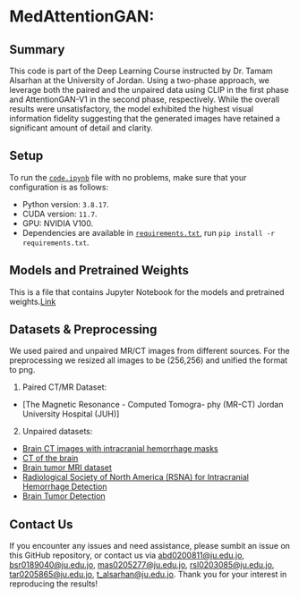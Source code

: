 # MedAttentionGAN: 
## Summary

This code is part of the Deep Learning Course instructed by Dr. Tamam Alsarhan at the University of Jordan.
Using a two-phase approach, we leverage
both the paired and the unpaired data using CLIP in the first phase and AttentionGAN-V1 in the second phase, respectively. While the overall results were unsatisfactory, the model exhibited the highest visual information fidelity suggesting that the generated images have retained a significant amount of detail and clarity. 

## Setup
To run the [`code.ipynb`](code.ipynb) file with no problems, make sure that your configuration is as follows:
* Python version: `3.8.17`.
* CUDA version: `11.7`.
* GPU: NVIDIA V100.
* Dependencies are available in [`requirements.txt`](requirements.txt), run `pip install -r requirements.txt`.


## Models and Pretrained Weights
This is a file that contains Jupyter Notebook for the models and pretrained weights.[Link](https://drive.google.com/file/d/1mZFIxtMzzVHh0Mu0-v0Og0U0fcAHcs_h/view?usp=sharing)

## Datasets & Preprocessing
We used paired and unpaired MR/CT images from different sources. For the preprocessing we resized all images to be (256,256) and unified the format to png.
1. Paired CT/MR Dataset:
- [The Magnetic Resonance - Computed Tomogra-
phy (MR-CT) Jordan University Hospital (JUH)]
 2. Unpaired datasets:
 - [Brain CT images with intracranial hemorrhage masks](https://www.kaggle.com/datasets/vbookshelf/computed-tomography-ct-images/data)
 - [CT of the brain](https://www.kaggle.com/datasets/trainingdatapro/computed-tomography-ct-of-the-brain)
 - [Brain tumor MRI dataset](https://www.kaggle.com/datasets/masoudnickparvar/brain-tumor-mri-dataset/data)
 - [Radiological Society of North America (RSNA) for Intracranial Hemorrhage Detection](https://www.kaggle.com/c/rsna-intracranial-hemorrhage-detection/overview)
 - [Brain Tumor Detection](https://www.kaggle.com/datasets/ahmedhamada0/brain-tumor-detection)
 
## Contact Us
If you encounter any issues and need assistance, please sumbit an issue on this GitHub repository, or contact us via [abd0200811@ju.edu.jo](mailto:abd0200811@ju.edu.jo), [bsr0189040@ju.edu.jo](mailto:bsr0189040@ju.edu.jo), [mas0205277@ju.edu.jo](mailto:mas0205277@ju.edu.jo), [rsl0203085@ju.edu.jo](mailto:rsl0203085@ju.edu.jo), [tar0205865@ju.edu.jo](mailto:tar0205865@ju.edu.jo), [t_alsarhan@ju.edu.jo](mailto:t_alsarhan@ju.edu.jo). Thank you for your interest in reproducing the results!
